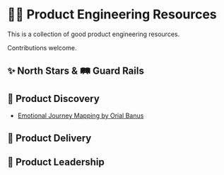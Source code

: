 # 💄🦫 Product Engineering Resources

This is a collection of good product engineering resources.

Contributions welcome.

## ✨ North Stars & 🛤 Guard Rails

## 🧫 Product Discovery

* [Emotional Journey Mapping by Orial Banus](https://uxdesign.cc/a-guide-to-emotional-journey-mapping-168aed7afac5)

## 🚛 Product Delivery

## 🤼 Product Leadership
